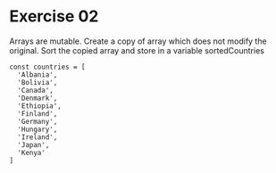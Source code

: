# Exercise 02
Arrays are mutable. Create a copy of array which does not modify the original. Sort the copied array and store in a variable sortedCountries
```
const countries = [
  'Albania',
  'Bolivia',
  'Canada',
  'Denmark',
  'Ethiopia',
  'Finland',
  'Germany',
  'Hungary',
  'Ireland',
  'Japan',
  'Kenya'
]
```